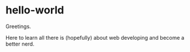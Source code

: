 # hello-world

Greetings.

Here to learn all there is (hopefully) about web developing and become a better nerd.
